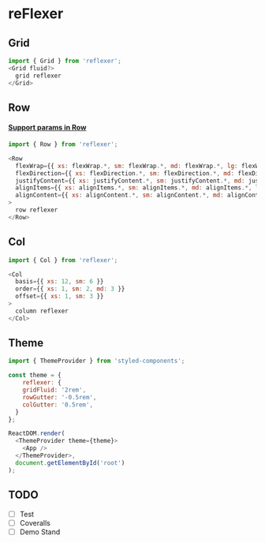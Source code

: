 # reFlexer

## Grid
```js
import { Grid } from 'reflexer';
<Grid fluid?>
  grid reflexer
</Grid>
```

## Row
#### [Support params in Row](https://github.com/stk-dmitry/reflexer/blob/master/src/Row/const.js)

```js
import { Row } from 'reflexer';

<Row
  flexWrap={{ xs: flexWrap.*, sm: flexWrap.*, md: flexWrap.*, lg: flexWrap.* }}
  flexDirection={{ xs: flexDirection.*, sm: flexDirection.*, md: flexDirection.*, lg: flexDirection.* }}
  justifyContent={{ xs: justifyContent.*, sm: justifyContent.*, md: justifyContent.*, lg: justifyContent.* }}
  alignItems={{ xs: alignItems.*, sm: alignItems.*, md: alignItems.*, lg: alignItems.* }}
  alignContent={{ xs: alignContent.*, sm: alignContent.*, md: alignContent.*, lg: alignContent.* }}
>
  row reflexer
</Row>
```

## Col
```js
import { Col } from 'reflexer';

<Col
  basis={{ xs: 12, sm: 6 }}
  order={{ xs: 1, sm: 2, md: 3 }}
  offset={{ xs: 1, sm: 3 }}
>
  column reflexer
</Col>
```


## Theme
```js
import { ThemeProvider } from 'styled-components';

const theme = {
	reflexer: {
    gridFluid: '2rem',
    rowGutter: '-0.5rem',
    colGutter: '0.5rem',
  }
};

ReactDOM.render(
  <ThemeProvider theme={theme}>
    <App />
  </ThemeProvider>,
  document.getElementById('root')
);
```

## TODO
- [ ] Test
- [ ] Coveralls
- [ ] Demo Stand
